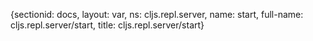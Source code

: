 {sectionid: docs, layout: var, ns: cljs.repl.server, name: start, full-name: cljs.repl.server/start,
  title: cljs.repl.server/start}
